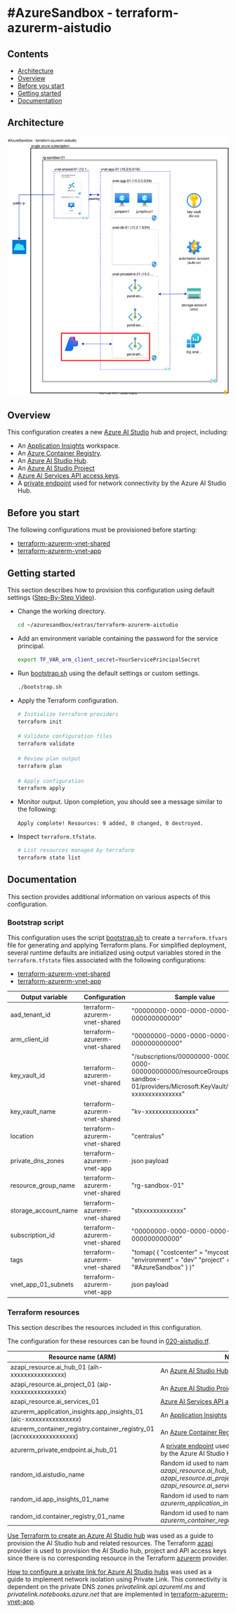 # #AzureSandbox - terraform-azurerm-aistudio

## Contents

* [Architecture](#architecture)
* [Overview](#overview)
* [Before you start](#before-you-start)
* [Getting started](#getting-started)
* [Documentation](#documentation)

## Architecture

![vnet-onprem-diagram](./aistudio-diagram.drawio.svg)

## Overview

This configuration creates a new [Azure AI Studio](https://learn.microsoft.com/en-us/azure/ai-studio/what-is-ai-studio) hub and project, including:

* An [Application Insights](https://learn.microsoft.com/azure/azure-monitor/app/app-insights-overview) workspace.
* An [Azure Container Registry](https://learn.microsoft.com/azure/container-registry/container-registry-intro).
* An [Azure AI Studio Hub](https://learn.microsoft.com/azure/ai-studio/concepts/ai-resources#set-up-and-secure-a-hub-for-your-team).
* An [Azure AI Studio Project](https://learn.microsoft.com/azure/ai-studio/concepts/ai-resources)
* [Azure AI Services API access keys](https://learn.microsoft.com/azure/ai-studio/concepts/ai-resources#azure-ai-services-api-access-keys).
* A [private endpoint](https://learn.microsoft.com/azure/ai-studio/how-to/configure-private-link?tabs=cli#create-a-hub-that-uses-a-private-endpoint) used for network connectivity by the Azure AI Studio Hub.

## Before you start

The following configurations must be provisioned before starting:

* [terraform-azurerm-vnet-shared](../../terraform-azurerm-vnet-shared/)
* [terraform-azurerm-vnet-app](../../terraform-azurerm-vnet-app/)

## Getting started

This section describes how to provision this configuration using default settings ([Step-By-Step Video](https://youtu.be/yVhdhcelYMU)).

* Change the working directory.

  ```bash
  cd ~/azuresandbox/extras/terraform-azurerm-aistudio
  ```

* Add an environment variable containing the password for the service principal.

  ```bash
  export TF_VAR_arm_client_secret=YourServicePrincipalSecret
  ```

* Run [bootstrap.sh](./bootstrap.sh) using the default settings or custom settings.

  ```bash
  ./bootstrap.sh
  ```

* Apply the Terraform configuration.

  ```bash
  # Initialize terraform providers
  terraform init

  # Validate configuration files
  terraform validate

  # Review plan output
  terraform plan

  # Apply configuration
  terraform apply
  ```

* Monitor output. Upon completion, you should see a message similar to the following:

  `Apply complete! Resources: 9 added, 0 changed, 0 destroyed.`

* Inspect `terraform.tfstate`.

  ```bash
  # List resources managed by terraform
  terraform state list 
  ```

## Documentation

This section provides additional information on various aspects of this configuration.

### Bootstrap script

This configuration uses the script [bootstrap.sh](./bootstrap.sh) to create a `terraform.tfvars` file for generating and applying Terraform plans. For simplified deployment, several runtime defaults are initialized using output variables stored in the `terraform.tfstate` files associated with the following configurations:

* [terraform-azurerm-vnet-shared](../../terraform-azurerm-vnet-shared/)
* [terraform-azurerm-vnet-app](../../terraform-azurerm-vnet-app/)

Output variable | Configuration | Sample value
--- | --- | ---
aad_tenant_id | terraform-azurerm-vnet-shared | "00000000-0000-0000-0000-000000000000"
arm_client_id | terraform-azurerm-vnet-shared | "00000000-0000-0000-0000-000000000000"
key_vault_id | terraform-azurerm-vnet-shared | "/subscriptions/00000000-0000-0000-0000-000000000000/resourceGroups/rg-sandbox-01/providers/Microsoft.KeyVault/vaults/kv-xxxxxxxxxxxxxxx"
key_vault_name | terraform-azurerm-vnet-shared | "kv-xxxxxxxxxxxxxxx"
location | terraform-azurerm-vnet-shared | "centralus"
private_dns_zones | terraform-azurerm-vnet-app | json payload
resource_group_name | terraform-azurerm-vnet-shared | "rg-sandbox-01"
storage_account_name | terraform-azurerm-vnet-shared | "stxxxxxxxxxxxxx"
subscription_id | terraform-azurerm-vnet-shared | "00000000-0000-0000-0000-000000000000"
tags | terraform-azurerm-vnet-shared | "tomap( { "costcenter" = "mycostcenter" "environment" = "dev" "project" = "#AzureSandbox" } )"
vnet_app_01_subnets | terraform-azurerm-vnet-app | json payload

### Terraform resources

This section describes the resources included in this configuration.

The configuration for these resources can be found in [020-aistudio.tf](./020-aistudio.af).

Resource name (ARM) | Notes
--- | ---
azapi_resource.ai_hub_01 (aih-xxxxxxxxxxxxxxxx) | An [Azure AI Studio Hub](https://learn.microsoft.com/azure/ai-studio/concepts/ai-resources#set-up-and-secure-a-hub-for-your-team).  
azapi_resource.ai_project_01 (aip-xxxxxxxxxxxxxxxx) | An [Azure AI Studio Project](https://learn.microsoft.com/azure/ai-studio/concepts/ai-resources)
azapi_resource.ai_services_01 | [Azure AI Services API access keys](https://learn.microsoft.com/azure/ai-studio/concepts/ai-resources#azure-ai-services-api-access-keys).
azurerm_application_insights.app_insights_01 (aic-xxxxxxxxxxxxxxxx) | An [Application Insights](https://learn.microsoft.com/azure/azure-monitor/app/app-insights-overview) workspace.
azurerm_container_registry.container_registry_01 (acrxxxxxxxxxxxxxxxx) | An [Azure Container Registry](https://learn.microsoft.com/azure/container-registry/container-registry-intro).
azurerm_private_endpoint.ai_hub_01 | A [private endpoint](https://learn.microsoft.com/azure/ai-studio/how-to/configure-private-link?tabs=cli#create-a-hub-that-uses-a-private-endpoint) used for network connectivity by the Azure AI Studio Hub.
random_id.aistudio_name | Random id used to name *azapi_resource.ai_hub_01*, *azapi_resource.ai_project_01* and *azapi_resource.ai_services_01*.
random_id.app_insights_01_name | Random id used to name *azurerm_application_insights.app_insights_01*.
random_id.container_registry_01_name | Random id used to name *azurerm_container_registry.container_registry_01*.

[Use Terraform to create an Azure AI Studio hub](https://learn.microsoft.com/en-us/azure/ai-studio/how-to/create-hub-terraform?tabs=azure-cli) was used as a guide to provision the AI Studio hub and related resources. The Terraform [azapi](https://registry.terraform.io/providers/Azure/azapi/latest) provider is used to provision the AI Studio hub, project and API access keys since there is no corresponding resource in the Terraform [azurerm](https://registry.terraform.io/providers/hashicorp/azurerm/latest) provider.

[How to configure a private link for Azure AI Studio hubs](https://learn.microsoft.com/en-us/azure/ai-studio/how-to/configure-private-link?tabs=cli) was used as a guide to implement network isolation using Private Link. This connectivity is dependent on the private DNS zones *privatelink.api.azureml.ms* and *privatelink.notebooks.azure.net* that are implemented in [terraform-azurerm-vnet-app](../../terraform-azurerm-vnet-app/).

